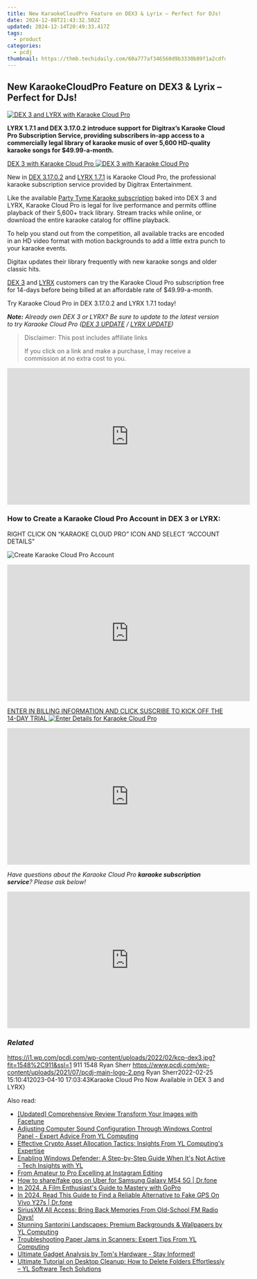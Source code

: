 ```yaml
---
title: New KaraokeCloudPro Feature on DEX3 & Lyrix – Perfect for DJs!
date: 2024-12-08T21:43:32.502Z
updated: 2024-12-14T20:49:33.417Z
tags:
  - product
categories:
  - pcdj
thumbnail: https://thmb.techidaily.com/60a777af346560d9b3330b89f1a2cdfdf0449c805175841dc09638ed49d803c3.jpg
---
```


## New KaraokeCloudPro Feature on DEX3 & Lyrix – Perfect for DJs!

[![DEX 3 and LYRX with Karaoke Cloud Pro](https://i1.wp.com/pcdj.com/wp-content/uploads/2022/02/kcp-dex3.jpg?resize=845%2C321&ssl=1)](https://i1.wp.com/pcdj.com/wp-content/uploads/2022/02/kcp-dex3.jpg?fit=1030%2C606&ssl=1 "DEX 3 and LYRX with Karaoke Cloud Pro")

**LYRX 1.7.1 and DEX 3.17.0.2 introduce support for Digitrax’s Karaoke Cloud Pro Subscription Service, providing subscribers in-app access to a commercially legal library of karaoke music of over 5,600 HD-quality karaoke songs for $49.99-a-month.** 

[DEX 3 with Karaoke Cloud Pro ![DEX 3 with Karaoke Cloud Pro](https://i0.wp.com/pcdj.com/wp-content/uploads/2022/02/DEX3-with-KCP.png?fit=300%2C188&ssl=1 "DEX 3 with Karaoke Cloud Pro")](https://i0.wp.com/pcdj.com/wp-content/uploads/2022/02/DEX3-with-KCP.png?fit=1030%2C647&ssl=1)

New in [DEX 3.17.0.2](https://tools.techidaily.com/pcdj/products/) and [LYRX 1.7.1](http://www.lyrxkaraoke.com/) is Karaoke Cloud Pro, the professional karaoke subscription service provided by Digitrax Entertainment.

Like the available [Party Tyme Karaoke subscription](https://tools.techidaily.com/pcdj/products/) baked into DEX 3 and LYRX, Karaoke Cloud Pro is legal for live performance and permits offline playback of their 5,600+ track library. Stream tracks while online, or download the entire karaoke catalog for offline playback.

To help you stand out from the competition, all available tracks are encoded in an HD video format with motion backgrounds to add a little extra punch to your karaoke events.

Digitax updates their library frequently with new karaoke songs and older classic hits.

[DEX 3](https://tools.techidaily.com/pcdj/products/) and [LYRX](http://www.lyrxkaraoke.com/) customers can try the Karaoke Cloud Pro subscription free for 14-days before being billed at an affordable rate of $49.99-a-month.

Try Karaoke Cloud Pro in DEX 3.17.0.2 and LYRX 1.7.1 today!

_**Note:** Already own DEX 3 or LYRX? Be sure to update to the latest version to try Karaoke Cloud Pro ([DEX 3 UPDATE](https://tools.techidaily.com/pcdj/products/) / [LYRX UPDATE](https://tools.techidaily.com/pcdj/products/))_

>  Disclaimer: This post includes affiliate links
>
>  If you click on a link and make a purchase, I may receive a commission at no extra cost to you.
>

<!-- affiliate ads begin -->
<iframe width="560" height="315" src="https://www.youtube.com/embed/r_wWybMqZEM?si=0nPjCQDLS2MCaQbG" title="YouTube video player" frameborder="0" allow="accelerometer; autoplay; clipboard-write; encrypted-media; gyroscope; picture-in-picture; web-share" referrerpolicy="strict-origin-when-cross-origin" allowfullscreen></iframe>
<!-- affiliate ads end -->

### How to Create a Karaoke Cloud Pro Account in DEX 3 or LYRX:

RIGHT CLICK ON “KARAOKE CLOUD PRO” ICON AND SELECT “ACCOUNT DETAILS”

![Create Karaoke Cloud Pro Account](https://i1.wp.com/pcdj.com/wp-content/uploads/2022/02/account-details.jpg?fit=550%2C550&ssl=1 "Create Karaoke Cloud Pro Account")

<!-- affiliate ads begin -->
<iframe width="560" height="315" src="https://www.youtube.com/embed/LdVT_-3gESA?si=_HfjpbUEHSRKTXjt" title="YouTube video player" frameborder="0" allow="accelerometer; autoplay; clipboard-write; encrypted-media; gyroscope; picture-in-picture; web-share" referrerpolicy="strict-origin-when-cross-origin" allowfullscreen></iframe>
<!-- affiliate ads end -->

[ENTER IN BILLING INFORMATION AND CLICK SUSCRIBE TO KICK OFF THE 14-DAY TRIAL ![Enter Details for Karaoke Cloud Pro](https://i0.wp.com/pcdj.com/wp-content/uploads/2022/02/enter-details.jpg?fit=924%2C924&ssl=1 "Enter Details for Karaoke Cloud Pro")](https://i0.wp.com/pcdj.com/wp-content/uploads/2022/02/enter-details.jpg?fit=924%2C924&ssl=1)

<!-- affiliate ads begin -->
<iframe width="560" height="315" src="https://www.youtube.com/embed/ZeYbTVeaXg0?si=rwLL1DbBoX26BGjm" title="YouTube video player" frameborder="0" allow="accelerometer; autoplay; clipboard-write; encrypted-media; gyroscope; picture-in-picture; web-share" referrerpolicy="strict-origin-when-cross-origin" allowfullscreen></iframe>
<!-- affiliate ads end -->

_Have questions about the Karaoke Cloud Pro **karaoke subscription service**? Please ask below!_

<!-- affiliate ads begin -->
<iframe width="560" height="315" src="https://www.youtube.com/embed/O7ChChlyX2o?si=7pMKdN1NZig1kYek" title="YouTube video player" frameborder="0" allow="accelerometer; autoplay; clipboard-write; encrypted-media; gyroscope; picture-in-picture; web-share" referrerpolicy="strict-origin-when-cross-origin" allowfullscreen></iframe>
<!-- affiliate ads end -->

### _Related_

https://i1.wp.com/pcdj.com/wp-content/uploads/2022/02/kcp-dex3.jpg?fit=1548%2C911&ssl=1 911 1548 Ryan Sherr https://www.pcdj.com/wp-content/uploads/2021/07/pcdj-main-logo-2.png Ryan Sherr2022-02-25 15:10:412023-04-10 17:03:43Karaoke Cloud Pro Now Available in DEX 3 and LYRX}

<ins class="adsbygoogle"
     style="display:block"
     data-ad-format="autorelaxed"
     data-ad-client="ca-pub-7571918770474297"
     data-ad-slot="1223367746"></ins>

<ins class="adsbygoogle"
     style="display:block"
     data-ad-client="ca-pub-7571918770474297"
     data-ad-slot="8358498916"
     data-ad-format="auto"
     data-full-width-responsive="true"></ins>

<span class="atpl-alsoreadstyle">Also read:</span>
<div><ul>
<li><a href="https://fox-access.techidaily.com/updated-comprehensive-review-transform-your-images-with-facetune/"><u>[Updated] Comprehensive Review Transform Your Images with Facetune</u></a></li>
<li><a href="https://win-exclusive.techidaily.com/adjusting-computer-sound-configuration-through-windows-control-panel-expert-advice-from-yl-computing/"><u>Adjusting Computer Sound Configuration Through Windows Control Panel - Expert Advice From YL Computing</u></a></li>
<li><a href="https://win-exclusive.techidaily.com/effective-crypto-asset-allocation-tactics-insights-from-yl-computings-expertise/"><u>Effective Crypto Asset Allocation Tactics: Insights From YL Computing's Expertise</u></a></li>
<li><a href="https://win-exclusive.techidaily.com/enabling-windows-defender-a-step-by-step-guide-when-its-not-active-tech-insights-with-yl/"><u>Enabling Windows Defender: A Step-by-Step Guide When It's Not Active - Tech Insights with YL</u></a></li>
<li><a href="https://instagram-videos.techidaily.com/from-amateur-to-pro-excelling-at-instagram-editing/"><u>From Amateur to Pro Excelling at Instagram Editing</u></a></li>
<li><a href="https://fake-location.techidaily.com/how-to-sharefake-gps-on-uber-for-samsung-galaxy-m54-5g-drfone-by-drfone-virtual-android/"><u>How to share/fake gps on Uber for Samsung Galaxy M54 5G | Dr.fone</u></a></li>
<li><a href="https://extra-information.techidaily.com/in-2024-a-film-enthusiasts-guide-to-mastery-with-gopro/"><u>In 2024, A Film Enthusiast's Guide to Mastery with GoPro</u></a></li>
<li><a href="https://phone-solutions.techidaily.com/in-2024-read-this-guide-to-find-a-reliable-alternative-to-fake-gps-on-vivo-y27s-drfone-by-drfone-virtual-android/"><u>In 2024, Read This Guide to Find a Reliable Alternative to Fake GPS On Vivo Y27s | Dr.fone</u></a></li>
<li><a href="https://buynow-marvelous.techidaily.com/siriusxm-all-access-bring-back-memories-from-old-school-fm-radio-days/"><u>SiriusXM All Access: Bring Back Memories From Old-School FM Radio Days!</u></a></li>
<li><a href="https://win-exclusive.techidaily.com/stunning-santorini-landscapes-premium-backgrounds-and-wallpapers-by-yl-computing/"><u>Stunning Santorini Landscapes: Premium Backgrounds & Wallpapers by YL Computing</u></a></li>
<li><a href="https://win-exclusive.techidaily.com/troubleshooting-paper-jams-in-scanners-expert-tips-from-yl-computing/"><u>Troubleshooting Paper Jams in Scanners: Expert Tips From YL Computing</u></a></li>
<li><a href="https://hardware-reviews.techidaily.com/1723862737449-ultimate-gadget-analysis-by-toms-hardware-stay-informed/"><u>Ultimate Gadget Analysis by Tom's Hardware - Stay Informed!</u></a></li>
<li><a href="https://win-exclusive.techidaily.com/ultimate-tutorial-on-desktop-cleanup-how-to-delete-folders-effortlessly-yl-software-tech-solutions/"><u>Ultimate Tutorial on Desktop Cleanup: How to Delete Folders Effortlessly – YL Software Tech Solutions</u></a></li>
</ul></div>

